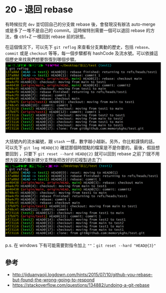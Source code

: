 # 20 - 退回 rebase
有時候拉完 `dev` 並切回自己的分支做 rebase 後，會發現沒有辦法 auto-merge 或是多了一堆不是自己的 commit。這時候特別需要一個可以退回 rebase 的方法，像 ctrl+Z 一樣回到 rebase 前的狀態。

在這個情況下，可以先下 `git reflog` 來查看分支異動的歷史，包括 `rebase`、`commit` 或是 `checkout` 等等，每一個步驟都有 hashCode 及流水號。可以依據這個歷史來找我們想要恢復到哪個步驟。
![](/images/20-1.png)

大括號內的流水編號，跟 `stash` 一樣，數字越小越新。另外，你比較謹慎的話，可以先下 `git log HEAD@{3}` 確認那個時間點的檔案是不是你要的。最後，假設想要回到 ，只要下 `git reset --hard HEAD@{2}` 就可以回到 rebase 之前了!就不用想方設法的重新建分支然後把改好的扣複製過去了!
![](/images/20-2.png)

p.s. 在 windows 下有可能需要對指令加上 `""`：`git reset --hard "HEAD@{3}"`

## 參考
* http://jiduanyaoji.logdown.com/hints/2015/07/10/github-you-rebase-but-found-the-wrong-going-to-respond
* https://stackoverflow.com/questions/134882/undoing-a-git-rebase
